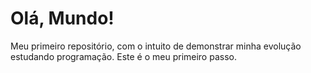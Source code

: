# Olá, Mundo!
 Meu primeiro repositório, com o intuito de demonstrar minha evolução estudando programação. Este é o meu primeiro passo.

